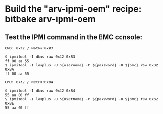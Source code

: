 # Build the "arv-ipmi-oem" recipe: bitbake arv-ipmi-oem

## Test the IPMI command in the BMC console: 
```
CMD: 0x32 / NetFn:0xB3

$ ipmitool -I dbus raw 0x32 0xB3
ff 00 aa 55 
$ ipmitool -I lanplus -U ${username} -P ${password} -H ${bmc} raw 0x32 0xBA 
ff 00 aa 55 

```

```
CMD: 0x32 / NetFn:0xB4

$ ipmitool -I dbus raw 0x32 0xB4
55 aa 00 ff 
$ ipmitool -I lanplus -U ${username} -P ${password} -H ${bmc} raw 0x32 0xBE 
55 aa 00 ff

```